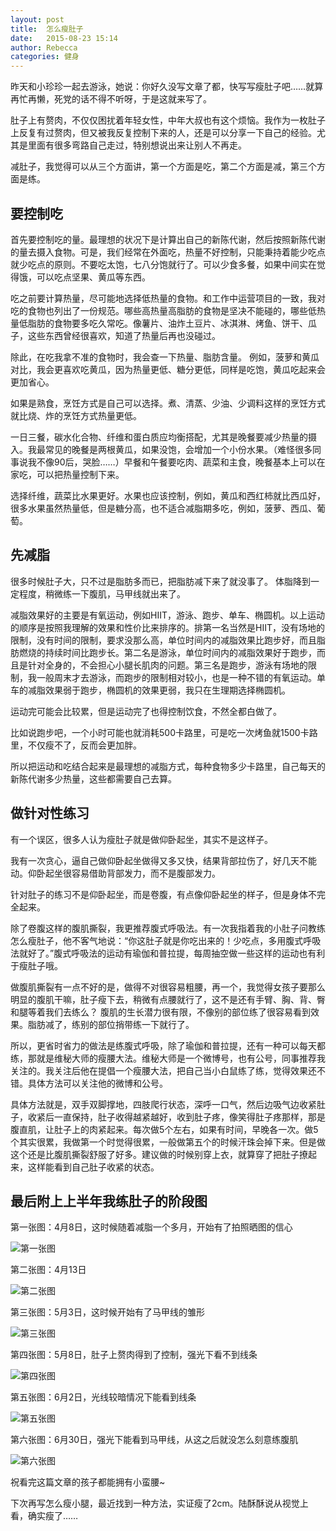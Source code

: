 ```yaml
---
layout: post
title:  怎么瘦肚子
date:   2015-08-23 15:14
author: Rebecca
categories: 健身
---
```


昨天和小珍珍一起去游泳，她说：你好久没写文章了都，快写写瘦肚子吧……就算再忙再懒，死党的话不得不听呀，于是这就来写了。

<!-- more -->

肚子上有赘肉，不仅仅困扰着年轻女性，中年大叔也有这个烦恼。我作为一枚肚子上反复有过赘肉，但又被我反复控制下来的人，还是可以分享一下自己的经验。尤其是里面有很多弯路自己走过，特别想说出来让别人不再走。

减肚子，我觉得可以从三个方面讲，第一个方面是吃，第二个方面是减，第三个方面是练。

## 要控制吃

首先要控制吃的量。最理想的状况下是计算出自己的新陈代谢，然后按照新陈代谢的量去摄入食物。可是，我们经常在外面吃，热量不好控制，只能秉持着能少吃点就少吃点的原则。不要吃太饱，七八分饱就行了。可以少食多餐，如果中间实在觉得饿，可以吃点坚果、黄瓜等东西。

吃之前要计算热量，尽可能地选择低热量的食物。和工作中运营项目的一致，我对吃的食物也列出了一份规范。哪些高热量高脂肪的食物是坚决不能碰的，哪些低热量低脂肪的食物要多吃久常吃。像薯片、油炸土豆片、冰淇淋、烤鱼、饼干、瓜子，这些东西曾经很喜欢，知道了热量后再也没碰过。

除此，在吃我拿不准的食物时，我会查一下热量、脂肪含量。 例如，菠萝和黄瓜对比，我会更喜欢吃黄瓜，因为热量更低、糖分更低，同样是吃饱，黄瓜吃起来会更加省心。

如果是熟食，烹饪方式是自己可以选择。煮、清蒸、少油、少调料这样的烹饪方式就比烧、炸的烹饪方式热量更低。 

一日三餐，碳水化合物、纤维和蛋白质应均衡搭配，尤其是晚餐要减少热量的摄入。我最常见的晚餐是两根黄瓜，如果没饱，会增加一个小份水果。（难怪很多同事说我不像90后，哭脸……）早餐和午餐要吃肉、蔬菜和主食，晚餐基本上可以在家吃，可以把热量控制下来。

选择纤维，蔬菜比水果更好。水果也应该控制，例如，黄瓜和西红柿就比西瓜好，很多水果虽然热量低，但是糖分高，也不适合减脂期多吃，例如，菠萝、西瓜、葡萄。

## 先减脂

很多时候肚子大，只不过是脂肪多而已，把脂肪减下来了就没事了。 体脂降到一定程度，稍微练一下腹肌，马甲线就出来了。

减脂效果好的主要是有氧运动，例如HIIT，游泳、跑步、单车、椭圆机。以上运动的顺序是按照我理解的效果和性价比来排序的。排第一名当然是HIIT，没有场地的限制，没有时间的限制，要求没那么高，单位时间内的减脂效果比跑步好，而且脂肪燃烧的持续时间比跑步长。第二名是游泳，单位时间内的减脂效果好于跑步，而且是针对全身的，不会担心小腿长肌肉的问题。第三名是跑步，游泳有场地的限制，我一般周末才去游泳，而跑步的限制相对较小，也是一种不错的有氧运动。单车的减脂效果弱于跑步，椭圆机的效果更弱，我只在生理期选择椭圆机。

运动完可能会比较累，但是运动完了也得控制饮食，不然全都白做了。

比如说跑步吧，一个小时可能也就消耗500卡路里，可是吃一次烤鱼就1500卡路里，不仅瘦不了，反而会更加胖。

所以把运动和吃结合起来是最理想的减脂方式，每种食物多少卡路里，自己每天的新陈代谢多少热量，这些都需要自己去算。

## 做针对性练习

有一个误区，很多人认为瘦肚子就是做仰卧起坐，其实不是这样子。

我有一次贪心，逼自己做仰卧起坐做得又多又快，结果背部拉伤了，好几天不能动。仰卧起坐很容易借助背部发力，而不是腹部发力。

针对肚子的练习不是仰卧起坐，而是卷腹，有点像仰卧起坐的样子，但是身体不完全起来。

除了卷腹这样的腹肌撕裂，我更推荐腹式呼吸法。有一次我指着我的小肚子问教练怎么瘦肚子，他不客气地说：“你这肚子就是你吃出来的！少吃点，多用腹式呼吸法就好了。”腹式呼吸法的运动有瑜伽和普拉提，每周抽空做一些这样的运动也有利于瘦肚子哦。

做腹肌撕裂有一点不好的是，做得不对很容易粗腰，再一个，我觉得女孩子要那么明显的腹肌干嘛，肚子瘦下去，稍微有点腰就行了，这不是还有手臂、胸、背、臀和腿等着我们去练么？ 腹肌的生长潜力很有限，不像别的部位练了很容易看到效果。脂肪减了，练别的部位捎带练一下就行了。

所以，更省时省力的做法是练腹式呼吸，除了瑜伽和普拉提，还有一种可以每天都练，那就是维秘大师的瘦腰大法。维秘大师是一个微博号，也有公号，同事推荐我关注的。我关注后他在提倡一个瘦腰大法，把自己当小白鼠练了练，觉得效果还不错。具体方法可以关注他的微博和公号。

具体方法就是，双手双脚撑地，四肢爬行状态，深呼一口气，然后边吸气边收紧肚子，收紧后一直保持，肚子收得越紧越好，收到肚子疼，像笑得肚子疼那样，那是腹直肌，让肚子上的肉紧起来。每次做5个左右，如果有时间，早晚各一次。做5个其实很累，我做第一个时觉得很累，一般做第五个的时候汗珠会掉下来。但是做这个还是比腹肌撕裂舒服了好多。建议做的时候别穿上衣，就算穿了把肚子撩起来，这样能看到自己肚子收紧的状态。

## 最后附上上半年我练肚子的阶段图

第一张图：4月8日，这时候随着减脂一个多月，开始有了拍照晒图的信心

![第一张图](http://7xlj9s.com1.z0.glb.clouddn.com/%E6%80%8E%E4%B9%88%E7%98%A6%E8%82%9A%E5%AD%90-1.jpg)

第二张图：4月13日

![第二张图](http://7xlj9s.com1.z0.glb.clouddn.com/%E6%80%8E%E4%B9%88%E7%98%A6%E8%82%9A%E5%AD%90-2.jpg)

第三张图：5月3日，这时候开始有了马甲线的雏形

![第三张图](http://7xlj9s.com1.z0.glb.clouddn.com/%E6%80%8E%E4%B9%88%E7%98%A6%E8%82%9A%E5%AD%90-3.jpg)

第四张图：5月8日，肚子上赘肉得到了控制，强光下看不到线条

![第四张图](http://7xlj9s.com1.z0.glb.clouddn.com/%E6%80%8E%E4%B9%88%E7%98%A6%E8%82%9A%E5%AD%90-4.jpg)

第五张图：6月2日，光线较暗情况下能看到线条

![第五张图](http://7xlj9s.com1.z0.glb.clouddn.com/%E6%80%8E%E4%B9%88%E7%98%A6%E8%82%9A%E5%AD%90-5.jpg)

第六张图：6月30日，强光下能看到马甲线，从这之后就没怎么刻意练腹肌

![第六张图](http://7xlj9s.com1.z0.glb.clouddn.com/%E6%80%8E%E4%B9%88%E7%98%A6%E8%82%9A%E5%AD%90-6.jpg)

祝看完这篇文章的孩子都能拥有小蛮腰~

下次再写怎么瘦小腿，最近找到一种方法，实证瘦了2cm。陆酥酥说从视觉上看，确实瘦了……